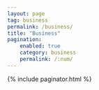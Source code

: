 ```yaml
---
layout: page
tag: business
permalink: /business/
title: "Business"
pagination: 
    enabled: true
    category: business
    permalink: /:num/
---
```

{% include paginator.html %}